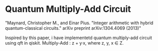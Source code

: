 # Quantum Multiply-Add Circuit 

"Maynard, Christopher M., and Einar Pius. "Integer arithmetic with hybrid quantum-classical circuits." arXiv preprint arXiv:1304.4069 (2013)"

Inspired by this paper, i have implementetd quantum multiply-add circuit using qft in qiskit. 
Multiply-Add : z + y·x, where z, y, x ∈ Z.
